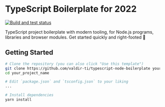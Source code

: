 # TypeScript Boilerplate for 2022

[![Build and test status](https://github.com/metachris/typescript-boilerplate/workflows/Lint%20and%20test/badge.svg)](https://github.com/metachris/typescript-boilerplate/actions?query=workflow%3A%22Build+and+test%22)

TypeScript project boilerplate with modern tooling, for Node.js programs, libraries and browser modules. Get started quickly and right-footed 🚀

## Getting Started

```bash
# Clone the repository (you can also click "Use this template")
git clone https://github.com/valdir-ti/typescript-node-boilerplate your_project_name
cd your_project_name

# Edit `package.json` and `tsconfig.json` to your liking
...

# Install dependencies
yarn install

```

